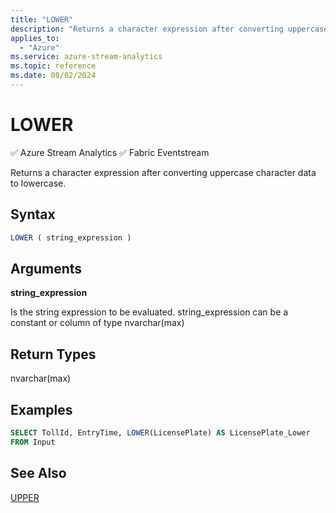 ```yaml
---
title: "LOWER"
description: "Returns a character expression after converting uppercase character data to lowercase."
applies_to: 
  - "Azure"
ms.service: azure-stream-analytics
ms.topic: reference
ms.date: 08/02/2024
---
```

# LOWER
:white_check_mark: Azure Stream Analytics :white_check_mark: Fabric Eventstream

  Returns a character expression after converting uppercase character data to lowercase.  
  
 ## Syntax  
  
```SQL   
LOWER ( string_expression )  
```  
  
## Arguments  
 **string_expression**  
  
 Is the string expression to be evaluated. string_expression can be a constant or column of type nvarchar(max)  
  
## Return Types  
 nvarchar(max)  
  
## Examples  
  
```SQL  
SELECT TollId, EntryTime, LOWER(LicensePlate) AS LicensePlate_Lower  
FROM Input  
```  
  
## See Also  
 [UPPER](upper-azure-stream-analytics.md)  
  
  
